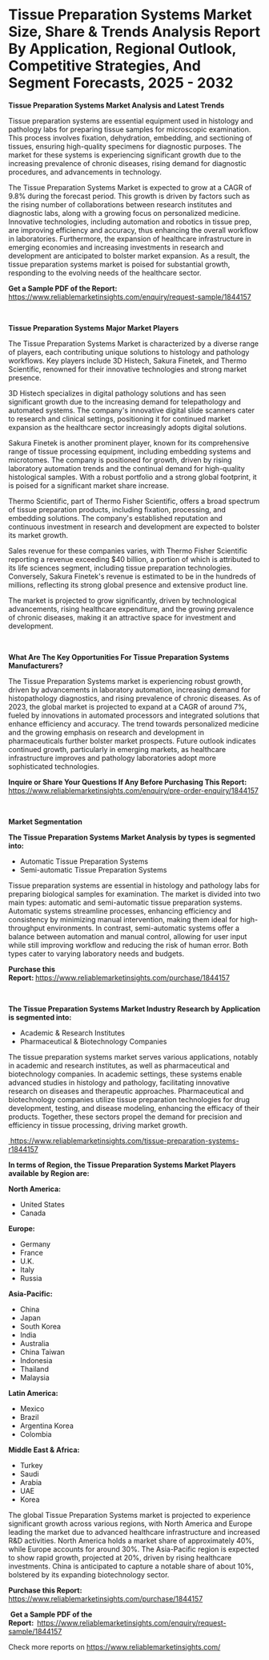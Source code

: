 <p><h1>Tissue Preparation Systems Market Size, Share & Trends Analysis Report By Application, Regional Outlook, Competitive Strategies, And Segment Forecasts, 2025 - 2032</h1></p><p><strong>Tissue Preparation Systems Market Analysis and Latest Trends</strong></p>
<p><p>Tissue preparation systems are essential equipment used in histology and pathology labs for preparing tissue samples for microscopic examination. This process involves fixation, dehydration, embedding, and sectioning of tissues, ensuring high-quality specimens for diagnostic purposes. The market for these systems is experiencing significant growth due to the increasing prevalence of chronic diseases, rising demand for diagnostic procedures, and advancements in technology. </p><p>The Tissue Preparation Systems Market is expected to grow at a CAGR of 9.8% during the forecast period. This growth is driven by factors such as the rising number of collaborations between research institutes and diagnostic labs, along with a growing focus on personalized medicine. Innovative technologies, including automation and robotics in tissue prep, are improving efficiency and accuracy, thus enhancing the overall workflow in laboratories. Furthermore, the expansion of healthcare infrastructure in emerging economies and increasing investments in research and development are anticipated to bolster market expansion. As a result, the tissue preparation systems market is poised for substantial growth, responding to the evolving needs of the healthcare sector.</p></p>
<p><strong>Get a Sample PDF of the Report:&nbsp;</strong> <a href="https://www.reliablemarketinsights.com/enquiry/request-sample/1844157?utm_campaign=2441&utm_medium=2&utm_source=Github&utm_content=ia&utm_term=12042025&utm_id=tissue-preparation-systems">https://www.reliablemarketinsights.com/enquiry/request-sample/1844157</a></p>
<p>&nbsp;</p>
<p><strong>Tissue Preparation Systems Major Market Players</strong></p>
<p><p>The Tissue Preparation Systems Market is characterized by a diverse range of players, each contributing unique solutions to histology and pathology workflows. Key players include 3D Histech, Sakura Finetek, and Thermo Scientific, renowned for their innovative technologies and strong market presence.</p><p>3D Histech specializes in digital pathology solutions and has seen significant growth due to the increasing demand for telepathology and automated systems. The company's innovative digital slide scanners cater to research and clinical settings, positioning it for continued market expansion as the healthcare sector increasingly adopts digital solutions.</p><p>Sakura Finetek is another prominent player, known for its comprehensive range of tissue processing equipment, including embedding systems and microtomes. The company is positioned for growth, driven by rising laboratory automation trends and the continual demand for high-quality histological samples. With a robust portfolio and a strong global footprint, it is poised for a significant market share increase.</p><p>Thermo Scientific, part of Thermo Fisher Scientific, offers a broad spectrum of tissue preparation products, including fixation, processing, and embedding solutions. The company's established reputation and continuous investment in research and development are expected to bolster its market growth. </p><p>Sales revenue for these companies varies, with Thermo Fisher Scientific reporting a revenue exceeding $40 billion, a portion of which is attributed to its life sciences segment, including tissue preparation technologies. Conversely, Sakura Finetek's revenue is estimated to be in the hundreds of millions, reflecting its strong global presence and extensive product line.</p><p>The market is projected to grow significantly, driven by technological advancements, rising healthcare expenditure, and the growing prevalence of chronic diseases, making it an attractive space for investment and development.</p></p>
<p>&nbsp;</p>
<p><strong>What Are The Key Opportunities For Tissue Preparation Systems Manufacturers?</strong></p>
<p><p>The Tissue Preparation Systems market is experiencing robust growth, driven by advancements in laboratory automation, increasing demand for histopathology diagnostics, and rising prevalence of chronic diseases. As of 2023, the global market is projected to expand at a CAGR of around 7%, fueled by innovations in automated processors and integrated solutions that enhance efficiency and accuracy. The trend towards personalized medicine and the growing emphasis on research and development in pharmaceuticals further bolster market prospects. Future outlook indicates continued growth, particularly in emerging markets, as healthcare infrastructure improves and pathology laboratories adopt more sophisticated technologies.</p></p>
<p><strong>Inquire or Share Your Questions If Any Before Purchasing This Report:</strong> <a href="https://www.reliablemarketinsights.com/enquiry/pre-order-enquiry/1844157?utm_campaign=2441&utm_medium=2&utm_source=Github&utm_content=ia&utm_term=12042025&utm_id=tissue-preparation-systems">https://www.reliablemarketinsights.com/enquiry/pre-order-enquiry/1844157</a></p>
<p>&nbsp;</p>
<p><strong>Market Segmentation</strong></p>
<p><strong>The Tissue Preparation Systems Market Analysis by types is segmented into:</strong></p>
<p><ul><li>Automatic Tissue Preparation Systems</li><li>Semi-automatic Tissue Preparation Systems</li></ul></p>
<p><p>Tissue preparation systems are essential in histology and pathology labs for preparing biological samples for examination. The market is divided into two main types: automatic and semi-automatic tissue preparation systems. Automatic systems streamline processes, enhancing efficiency and consistency by minimizing manual intervention, making them ideal for high-throughput environments. In contrast, semi-automatic systems offer a balance between automation and manual control, allowing for user input while still improving workflow and reducing the risk of human error. Both types cater to varying laboratory needs and budgets.</p></p>
<p><strong>Purchase this Report:&nbsp;</strong><a href="https://www.reliablemarketinsights.com/purchase/1844157?utm_campaign=2441&utm_medium=2&utm_source=Github&utm_content=ia&utm_term=12042025&utm_id=tissue-preparation-systems">https://www.reliablemarketinsights.com/purchase/1844157</a></p>
<p>&nbsp;</p>
<p><strong>The Tissue Preparation Systems Market Industry Research by Application is segmented into:</strong></p>
<p><ul><li>Academic & Research Institutes</li><li>Pharmaceutical & Biotechnology Companies</li></ul></p>
<p><p>The tissue preparation systems market serves various applications, notably in academic and research institutes, as well as pharmaceutical and biotechnology companies. In academic settings, these systems enable advanced studies in histology and pathology, facilitating innovative research on diseases and therapeutic approaches. Pharmaceutical and biotechnology companies utilize tissue preparation technologies for drug development, testing, and disease modeling, enhancing the efficacy of their products. Together, these sectors propel the demand for precision and efficiency in tissue processing, driving market growth.</p></p>
<p><a href="https://www.reliablemarketinsights.com/tissue-preparation-systems-r1844157?utm_campaign=2441&utm_medium=2&utm_source=Github&utm_content=ia&utm_term=12042025&utm_id=tissue-preparation-systems">&nbsp;https://www.reliablemarketinsights.com/tissue-preparation-systems-r1844157</a></p>
<p><strong>In terms of Region, the Tissue Preparation Systems Market Players available by Region are:</strong></p>
<p>
    <p> <strong> North America: </strong>
        <ul>
            <li>United States</li>
            <li>Canada</li>
        </ul>
        </p> 
    <p> <strong> Europe: </strong>
        <ul>
            <li>Germany</li>
            <li>France</li>
            <li>U.K.</li>
            <li>Italy</li>
            <li>Russia</li>
        </ul>
        </p> 
    <p> <strong> Asia-Pacific: </strong>
        <ul>
            <li>China</li>
            <li>Japan</li>
            <li>South Korea</li>
            <li>India</li>
            <li>Australia</li>
            <li>China Taiwan</li>
            <li>Indonesia</li>
            <li>Thailand</li>
            <li>Malaysia</li>
        </ul>
        </p> 
    <p> <strong> Latin America: </strong>
        <ul>
            <li>Mexico</li>
            <li>Brazil</li>
            <li>Argentina Korea</li>
            <li>Colombia</li>
        </ul>
        </p> 
    <p> <strong> Middle East & Africa: </strong>
        <ul>
            <li>Turkey</li>
            <li>Saudi</li>
            <li>Arabia</li>
            <li>UAE</li>
            <li>Korea</li>
        </ul>
    </p>
    </p>
<p><p>The global Tissue Preparation Systems market is projected to experience significant growth across various regions, with North America and Europe leading the market due to advanced healthcare infrastructure and increased R&D activities. North America holds a market share of approximately 40%, while Europe accounts for around 30%. The Asia-Pacific region is expected to show rapid growth, projected at 20%, driven by rising healthcare investments. China is anticipated to capture a notable share of about 10%, bolstered by its expanding biotechnology sector.</p></p>
<p><strong>Purchase this Report: </strong><a href="https://www.reliablemarketinsights.com/purchase/1844157?utm_campaign=2441&utm_medium=2&utm_source=Github&utm_content=ia&utm_term=12042025&utm_id=tissue-preparation-systems">https://www.reliablemarketinsights.com/purchase/1844157</a></p>
<p>&nbsp;<strong>Get a Sample PDF of the Report:&nbsp;&nbsp;</strong><a href="https://www.reliablemarketinsights.com/enquiry/request-sample/1844157?utm_campaign=2441&utm_medium=2&utm_source=Github&utm_content=ia&utm_term=12042025&utm_id=tissue-preparation-systems">https://www.reliablemarketinsights.com/enquiry/request-sample/1844157</a></p>
<p><strong></strong></p>
<p>Check more reports on <a href="https://www.reliablemarketinsights.com/?utm_campaign=2441&utm_medium=2&utm_source=Github&utm_content=ia&utm_term=12042025&utm_id=tissue-preparation-systems">https://www.reliablemarketinsights.com/</a></p>